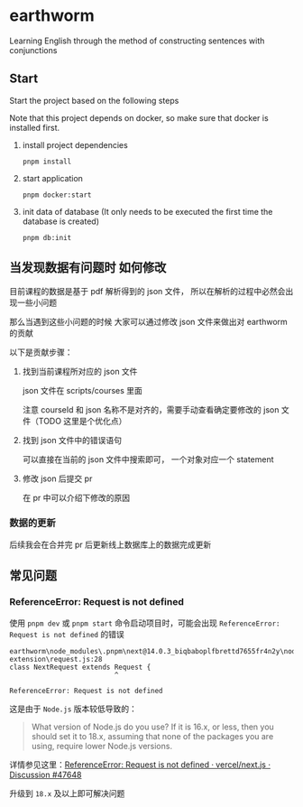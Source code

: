 # earthworm

Learning English through the method of constructing sentences with conjunctions

## Start

Start the project based on the following steps

Note that this project depends on docker, so make sure that docker is installed first.

1. install project dependencies

   ```shell
   pnpm install
   ```

2. start application
   ```shell
   pnpm docker:start
   ```
3. init data of database (It only needs to be executed the first time the database is created)
   ```shell
   pnpm db:init
   ```

## 当发现数据有问题时 如何修改

目前课程的数据是基于 pdf 解析得到的 json 文件， 所以在解析的过程中必然会出现一些小问题

那么当遇到这些小问题的时候 大家可以通过修改 json 文件来做出对 earthworm 的贡献

以下是贡献步骤：

1. 找到当前课程所对应的 json 文件

   json 文件在 scripts/courses 里面

   注意 courseId 和 json 名称不是对齐的，需要手动查看确定要修改的 json 文件（TODO 这里是个优化点）

2. 找到 json 文件中的错误语句

   可以直接在当前的 json 文件中搜索即可， 一个对象对应一个 statement

3. 修改 json 后提交 pr

   在 pr 中可以介绍下修改的原因

### 数据的更新

后续我会在合并完 pr 后更新线上数据库上的数据完成更新

## 常见问题

### ReferenceError: Request is not defined

使用 `pnpm dev` 或 `pnpm start` 命令启动项目时，可能会出现 `ReferenceError: Request is not defined` 的错误

```
earthworm\node_modules\.pnpm\next@14.0.3_biqbaboplfbrettd7655fr4n2y\node_modules\next\dist\server\web\spec-extension\request.js:28
class NextRequest extends Request {
                          ^

ReferenceError: Request is not defined
```

这是由于 `Node.js` 版本较低导致的：

> What version of Node.js do you use? If it is 16.x, or less, then you should set it to 18.x, assuming that none of the packages you are using, require lower Node.js versions.

详情参见这里：[ReferenceError: Request is not defined · vercel/next.js · Discussion #47648](https://github.com/vercel/next.js/discussions/47648)

升级到 `18.x` 及以上即可解决问题
